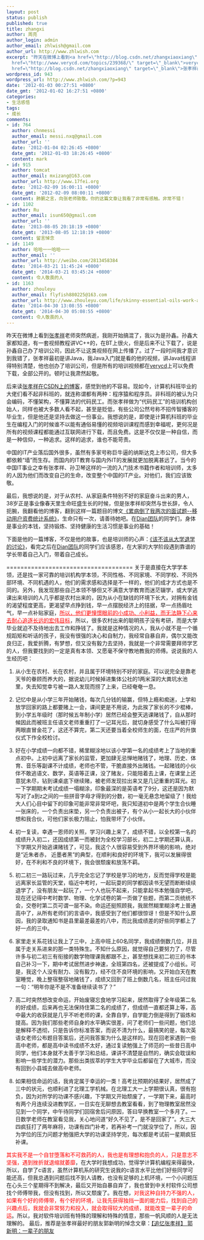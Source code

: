 ```yaml
---
layout: post
status: publish
published: true
title: zhangxi
author: 周亮
author_login: admin
author_email: zhlwish@gmail.com
author_url: http://www.zhlwish.com
excerpt: "昨天在微博上看到<a href=\"http://blog.csdn.net/zhangxiaoxiang\" target=\"_blank\">张孝祥</a>老师突然病逝，我刚开始搞混了，我以为是孙鑫。孙鑫大家都知道，有一套视频教程讲VC++的，在BT上很火，但是后来不让下载了，说是孙鑫自己办了培训公司，因此不让这类视频在网上传播了。过了一段时间我才意识到我错了，张孝祥最初是讲Java，我Java入门就是看的他的视频，讲Java线程讲得特别清楚，他也创办了培训公司，但是所有的培训视频都在<a
  href=\"http://www.verycd.com/topics/239368/\" target=\"_blank\">verycd</a>上可以免费下载，全部公开的。顿时让我肃然起敬。\r\n\r\n后来读<a
  href=\"http://blog.csdn.net/zhangxiaoxiang\" target=\"_blank\">张孝祥在CSDN上的博客</a>，感觉到他的不容易。现如今，计算机科班毕业的大佬们看不起非科班的，就连称谓都有两种：程序猿和程序员。非科班的被认为只会编码，不懂架构，不懂算法的代码民工。而张孝祥做为“代码民工”的培训机构创始人，同样也被大多数人看不起，甚至是贬低，有些公司公然号称不招传智播客的毕业生，但是他还是坚持去做这一份事业。我想说的是，即使是计算机科班的毕业生在编程入门的时候谁不以能有通俗易懂的视频培训课程而感到幸福呢，更何况是所有的视频课程都能通过互联网进行下载，而且免费。这是不仅仅是一种自信，而是一种信仰，一种追求。这样的追求，谁也不能苛责。\r\n\r\n"
wordpress_id: 943
wordpress_url: http://www.zhlwish.com/?p=943
date: '2012-01-03 00:27:51 +0800'
date_gmt: '2012-01-02 16:27:51 +0800'
categories:
- 生活感悟
tags:
- 成长
comments:
- id: 764
  author: chnmessi
  author_email: messi.nxq@gmail.com
  author_url: ''
  date: '2012-01-04 02:26:45 +0800'
  date_gmt: '2012-01-03 18:26:45 +0800'
  content: mark
- id: 915
  author: tomcat
  author_email: mxizang@163.com
  author_url: http://www.17fei.org
  date: '2012-02-09 16:00:11 +0800'
  date_gmt: '2012-02-09 08:00:11 +0800'
  content: 肺腑之言，向张老师致敬。你的这篇文章让我看了非常有感触。非常不错！
- id: 1102
  author: Ru
  author_email: isun650@gmail.com
  author_url: ''
  date: '2013-08-05 20:18:19 +0800'
  date_gmt: '2013-08-05 12:18:19 +0800'
  content: 留言悼念
- id: 1149
  author: 哈哈一一哈哈一一
  author_email: ''
  author_url: http://weibo.com/2813458384
  date: '2014-03-21 11:45:24 +0800'
  date_gmt: '2014-03-21 03:45:24 +0800'
  content: 令人敬畏的人
- id: 1163
  author: zhouleyu
  author_email: flyfish880225@163.com
  author_url: http://www.zhouleyu.com/life/skinny-essential-oils-work-again
  date: '2014-04-30 13:08:55 +0800'
  date_gmt: '2014-04-30 05:08:55 +0800'
  content: 令人敬畏的人
---
```

昨天在微博上看到<a href="http://blog.csdn.net/zhangxiaoxiang" target="_blank">张孝祥</a>老师突然病逝，我刚开始搞混了，我以为是孙鑫。孙鑫大家都知道，有一套视频教程讲VC++的，在BT上很火，但是后来不让下载了，说是孙鑫自己办了培训公司，因此不让这类视频在网上传播了。过了一段时间我才意识到我错了，张孝祥最初是讲Java，我Java入门就是看的他的视频，讲Java线程讲得特别清楚，他也创办了培训公司，但是所有的培训视频都在<a href="http://www.verycd.com/topics/239368/" target="_blank">verycd</a>上可以免费下载，全部公开的。顿时让我肃然起敬。

后来读<a href="http://blog.csdn.net/zhangxiaoxiang" target="_blank">张孝祥在CSDN上的博客</a>，感觉到他的不容易。现如今，计算机科班毕业的大佬们看不起非科班的，就连称谓都有两种：程序猿和程序员。非科班的被认为只会编码，不懂架构，不懂算法的代码民工。而张孝祥做为“代码民工”的培训机构创始人，同样也被大多数人看不起，甚至是贬低，有些公司公然号称不招传智播客的毕业生，但是他还是坚持去做这一份事业。我想说的是，即使是计算机科班的毕业生在编程入门的时候谁不以能有通俗易懂的视频培训课程而感到幸福呢，更何况是所有的视频课程都能通过互联网进行下载，而且免费。这是不仅仅是一种自信，而是一种信仰，一种追求。这样的追求，谁也不能苛责。

中国的IT产业落后国外很多，虽然有多家号称巨牛逼的纳斯达克上市公司，但大多都依赖“墙”而生存。而国内的IT教育与国内外IT的发展就更加脱离甚远了。当今的中国IT事业之幸有张孝祥、孙卫琴这样的一流的入门技术书籍作者和培训师，太多的人因为他们而改变自己的生命，改变整个中国的IT产业。对他们，我们应该致敬。

最后，我想说的是，对于从农村、从家庭条件特别不好的家庭奋斗出来的男人，38岁正是事业像春天里生命旺盛生长的时候，但是张孝祥却突然与世长辞，令人扼腕，我翻看他的博客，翻到这样一篇题目的博文<a href="http://blog.csdn.net/zhangxiaoxiang/article/details/6304117" target="_blank">《累病倒了我两次的面试题--移动用户资费统计系统》</a>，生命只有一次，请善待她吧。在<a href="http://weibo.com/diangroup" target="_blank">Dian团队</a>的同学们，身体是事业的本钱，坚持锻炼、坚持健康的生活习惯是事业的基础！

下面是他的一篇博客，不仅是他的故事，也是培训师的心声：<a href="http://blog.csdn.net/z hangxiaoxiang/article/details/7016241" target="_blank">《该不该从大学退学的讨论》</a>，看完之后在<a href="http://weibo.com/diangroup" target="_blank">Dian团队</a>的同学们应该感恩，在大家的大学阶段遇到靠谱的学长带着自己入门，带着自己成长。

====================================
关于是直接在大学学本领，还是找一家可靠的培训机构学本领，不同性格、不同家境、不同学校、不同外部环境、不同机遇的人，他们的需求感和选择是不一样的，他们的成才方式也是不同的。另外，我发现那些自己本领不够但又不满意大学教育而迷茫辍学，或大学逃课出来培训的人几乎都是农村出来的，因为从小在缺钱的环境下长大，对拥有金钱的渴望程度更高，更渴望早点挣到钱，早一点摆脱经济上的拮据，早一点扬眉吐气，早一点补贴家庭，<span style="text-decoration: underline;"><span style="color: #ff0000; text-decoration: underline;">所以，他们更憧憬眼前的小成功、小利益，而无法静下心来去耐心追逐长远的宏伟目标</span></span>，所以，很多农村出来的聪明孩子没有考研，而是大学毕业就迫不及待地出去工作和挣钱了。我就是这种情况的人，我从小就不是一个循规蹈矩和听话的孩子，我没有很强的决心和自制力，我经常自暴自弃，偶尔又能改良归正，我爱折腾，有梦想，但又没有毅力去坚持，我就是一个非常需要拜师学艺的人，但我要找到的一定是真有本领、又愿毫不保守教地教我的师傅。说说我的人生经历吧：

1. 从小生在农村、长在农村，并且属于环境特别不好的家庭。可以说完全是靠老天爷的眷顾而养大的，据说幼儿时候掉进集体公社的1两米深的大粪坑水池里，失去知觉幸亏被一路人发现而捞了上来，已经奄奄一息。

2. 记忆中是从小学三年开始赌钱，每次几分钱的输赢，但特上瘾和痴迷，上学和放学回家的路上都要赌上一会，课间更是不用说，为此挨了家长的不少棍棒，到小学五年级时（那时候五年制小学）居然已经会整天逃课赌钱了，自从那时候因此而被班主任语文老师重重打了一记耳光后，就切身感受了什么叫被打得两眼直冒金花了，这还不算完，第二天还要当着全校师生的面，在庄严的升旗仪式下作全校检讨。

3. 好在小学成绩一向都不错，稀里糊涂地以该小学第一名的成绩考上了当地的重点初中。上初中远离了家长的监管，更加肆无忌惮地赌钱了，地理、历史、体育、音乐等副课不计成绩，老师也不管，干脆直接外出赌钱。一起赌钱的小伙伴不敢逃语文、数学，英语等正课，没了赌友，只能陪着去上课，在课堂上还意犹未尽，钻到课桌底下继续赌，被老师发现拉出来又是几记重重的耳光。初一下学期期末考试成绩一塌糊涂，印象最深的是英语考了9分，这还是因为默写对了a到z之间的一些拼音字母才得到的分数，初一毫无悬念地留级了！我给大人们心目中留下的印象可能非常非常坏吧，我只知道初中是两个学生合伙睡一张床的，一个负责出床垫，另一个负责出被子，有个从小一起长大的小伙伴想和我合伙，可他们家长极力阻止，怕我带坏了小伙伴。

4. 初一复读，幸遇一恩师的关照，学习兴趣上来了，成绩不错，以全校第一名的成绩升入初二，还因成绩第一而被封为全校学习部长，初二上学期还算认真，下学期又开始逃课赌钱了，可见，我这个人很容易受到外界环境的影响，绝对是“近朱者赤， 近墨者黑”的典型，在顺利和良好的环境下，我可以发展得很好，在不利和不良的环境下，我会很颓废和放荡不羁。

5. 初二初三一路玩过来，几乎完全忘记了学校是学习的地方，反而觉得学校是能远离家长监管的天堂，临近中考时，一起玩耍的同学都因读书无望而断断续续退学了，没有朋友一起玩了，一个人也玩不起来，只能拿起书本勉强自学吧，现在还记得中考时数学、物理、化学试卷的第一页做了些题，而第二页统统不会，交卷时第二页可谓一层不染。命运还挺照顾我，我居然糊里糊涂考上普通高中了，从所有老师们的言语中，我感受到了他们都很惊讶！但是不知什么原因，我的录取通知书是县里最差最差的八中，而比我成绩差的好些同学都上了好一点的三中。

6. 家里走关系花钱让我上了三中，上高中班上60名同学，我成绩倒数几位，并且属于走关系进来的那一类特殊生。不知什么原因，就觉得自己要努力了，尽管许多与初二初三有衔接的数学物理课我都跟不上，甚至想找来初二初三的书本自己补习一下，期中考试居然进步神速，全班第四名，还被提成了小组长。可是，我这个人没有耐力、没有毅力，经不住不良环境的影响，又开始白天在教室睡觉，晚上整宿整宿地赌钱了，成绩又回到了班上倒数几名，班主任问过我一句：“明年你是不是不准备继续读书了？”

7. 高二时突然想改变命运，开始废寝忘食地学习起来，居然取得了全年级第二名的好成绩，后来再也无法保持住第二名的成绩了，但成绩一直都还算上等，高中最大的收获就是几乎不听老师的课，全靠自学，自学能力倒是得到了锻炼和提高。因为我们那些老师自身的水平确实很差，问了老师们一些问题，他们总是解释不透彻，只是告诉你标准答案，而说不清为什么，最搞笑的是，每次英语女老师公布题目答案后，还问我答案为什么是这样的。现在回老家遇到一些高中老师，都是高中读书成绩不太好，通过复读勉强上了师范的一些昔日高中同学，他们本身就不太善于学习和总结，课讲不清楚是自然的，确实会耽误和影响一些学生的潜力。那些出类拔萃的学生大学毕业后都留在了大城市，而没有回到小县城去做高中老师。

8. 如果相信命运的话，我肯定属于幸运的一类！高考比预期的结果好，居然成了三中的状元，也顺利进了北理工学机械。在北理工大一上学期很认真，很有抱负，因为对所学的功课不感兴趣，下学期又开始颓废了，一学期下来，最高时有两个月连续没进教学区，一日实在无聊想去教室看看，到了物理教室居然没见到一个同学，中午待同学们回宿舍后问原因，答曰早换教室一个多月了。一日数学老师在教室看见我，关心地问道“好久不见了，是不是回家了”。大三大四疯狂打了两年麻将，功课有四门补考，若再补考一门就没学位了，所以，因为学位的压力问题才勉强把大学的功课坚持学完，每次都是考试前一星期疯狂补课。

<span style="color: #ff0000;">其实我不是一个自甘堕落和不可救药的人，我也是有理想和抱负的人，只是意志不坚强，遇到挫折就退缩就萎靡</span>，在大学时我想成功，觉得学计算机编程来得最快，所以，自学了c语言，虽然计算机系的研究生说我的c语言水平比他们好些同学可能还高，但我总遇到问题后找不到人请教，也没有足够的上机环境，一个小问题压在心头三个星期得不到解决，最后又开始自暴自弃了，我也曾到中关村软件公司想找个师傅带我，但没有找到，所以又颓废了。我在想，<span style="color: #ff0000;">对我这种自持力不强的人，如果有个好的师傅带，有个好的环境，让我先获得独挡一面的能力后，找到自己的兴趣点后，我就会非常努力和投入，就会取得较大的成绩，就能改变一辈子的命运</span>。所以，我对软件培训班有特殊的理解和特殊的情意，那些一帆风顺的人是无法理解的。
最后，推荐是张孝祥最好的朋友郭新明的悼念文章：<a href="http://news.csdn.net/a/20120104/310084.html" target="_blank">【追忆张孝祥】 郭新明：一辈子的朋友</a>
